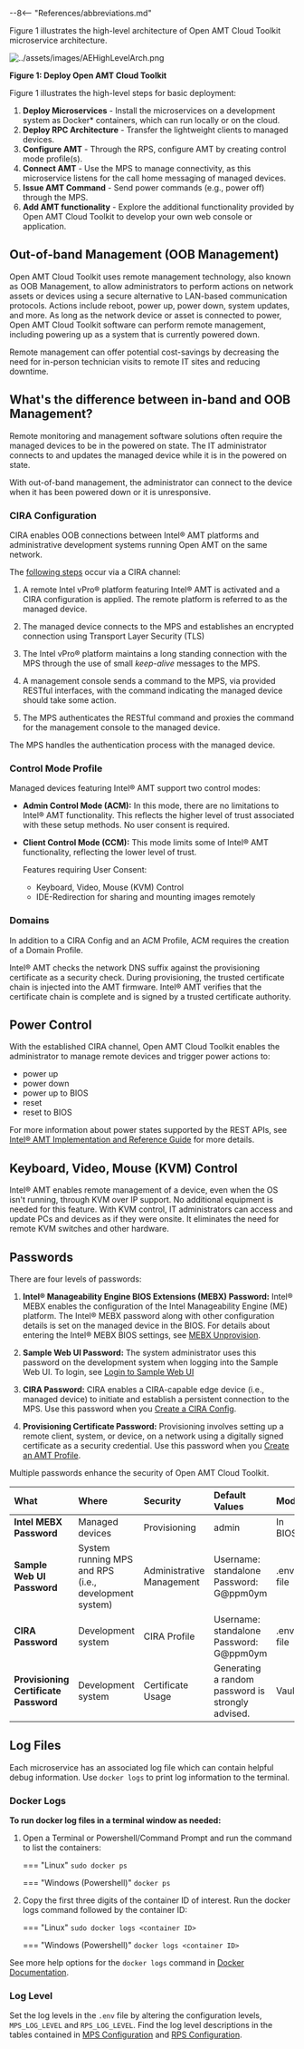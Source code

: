 --8<-- "References/abbreviations.md"

Figure 1 illustrates the high-level architecture of Open AMT Cloud Toolkit microservice architecture.

![../assets/images/AEHighLevelArch.png](../assets/images/ArchitecturalFlow.png)

**Figure 1: Deploy Open AMT Cloud Toolkit**

Figure 1 illustrates the high-level steps for basic deployment: 

1. **Deploy Microservices** - Install the microservices on a development system as Docker* containers, which can run locally or on the cloud.
2. **Deploy RPC Architecture** - Transfer the lightweight clients to managed devices.
3. **Configure AMT** - Through the RPS, configure AMT by creating control mode profile(s).
4. **Connect AMT** - Use the MPS to manage connectivity, as this microservice listens for the call home messaging of managed devices.  
5. **Issue AMT Command** - Send power commands (e.g., power off) through the MPS.
6. **Add AMT functionality** - Explore the additional functionality provided by Open AMT Cloud Toolkit to develop your own web console or application.


## Out-of-band Management (OOB Management)

Open AMT Cloud Toolkit uses remote management technology, also known as OOB Management, to allow administrators to perform actions on network assets or devices using a secure alternative to LAN-based communication protocols. Actions include reboot, power up, power down, system updates, and more. As long as the network device or asset is connected to power, Open AMT Cloud Toolkit software can perform remote management, including powering up as a system that is currently powered down.  

Remote management can offer potential cost-savings by decreasing the need for in-person technician visits to remote IT sites and reducing downtime.

## What's the difference between in-band and OOB Management?

Remote monitoring and management software solutions often require the managed devices to be in the powered on state. The IT administrator connects to and updates the managed device while it is in the powered on state.

With out-of-band management, the administrator can connect to the device when it has been powered down or it is unresponsive. 

### CIRA Configuration

CIRA enables OOB connections between Intel® AMT platforms and administrative development systems running Open AMT on the same network. 

The [following steps](https://01.org/open-active-management-technology-cloud-toolkit/overview/management-presence-server) occur via a CIRA channel:

1. A remote Intel vPro® platform featuring Intel® AMT is activated and a CIRA configuration is applied. The remote platform is referred to as the managed device. 

2. The managed device connects to the MPS and establishes an encrypted connection using Transport Layer Security (TLS) 

3. The Intel vPro® platform maintains a long standing connection with the MPS through the use of small *keep-alive* messages to the MPS.

4. A management console sends a command to the MPS, via provided RESTful interfaces, with the command indicating the managed device should take some action.

5. The MPS authenticates the RESTful command and proxies the command for the management console to the managed device.  

The MPS handles the authentication process with the managed device. 

### Control Mode Profile

Managed devices featuring Intel® AMT support two control modes: 

- **Admin Control Mode (ACM):**
In this mode, there are no limitations to Intel® AMT functionality. This reflects the higher level of trust associated with these setup methods. No user consent is required.

- **Client Control Mode (CCM):** This mode limits some of Intel® AMT functionality, reflecting the lower level of trust.

    Features requiring User Consent:

    - Keyboard, Video, Mouse (KVM) Control
    - IDE-Redirection for sharing and mounting images remotely


### Domains

In addition to a CIRA Config and an ACM Profile, ACM requires the creation of a Domain Profile.

Intel® AMT checks the network DNS suffix against the provisioning certificate as a security check. During provisioning, the trusted certificate chain is injected into the AMT firmware. Intel® AMT verifies that the certificate chain is complete and is signed by a trusted certificate authority.


## Power Control 

With the established CIRA channel, Open AMT Cloud Toolkit enables the administrator to manage remote devices and trigger power actions to:

- power up
- power down
- power up to BIOS
- reset
- reset to BIOS

For more information about power states supported by the REST APIs, see [Intel® AMT Implementation and Reference Guide](https://software.intel.com/sites/manageability/AMT_Implementation_and_Reference_Guide/default.htm?turl=WordDocuments%2Fchangesystempowerstate.htm) for more details. 

## Keyboard, Video, Mouse (KVM) Control

Intel® AMT enables remote management of a device, even when the OS isn't running, through KVM over IP support. No additional equipment is needed for this feature.  With KVM control, IT administrators can access and update PCs and devices as if they were onsite. It eliminates the need for remote KVM switches and other hardware. 

## Passwords

There are four levels of passwords: 

1. **Intel® Manageability Engine BIOS Extensions (MEBX) Password:** Intel® MEBX enables the configuration of the Intel Manageability Engine (ME) platform. The Intel® MEBX password along with other configuration details is set on the managed device in the BIOS. For details about entering the Intel® MEBX BIOS settings, see [MEBX Unprovision](../Topics/MEBX/unprovision.md).

2. **Sample Web UI Password:** The system administrator uses this password on the development system when logging into the Sample Web UI. To login, see [Login to Sample Web UI](../General/loginToRPS.md)
   
3. **CIRA Password:** CIRA enables a CIRA-capable edge device (i.e., managed device) to initiate and establish a persistent connection to the MPS. Use this password when you [Create a CIRA Config](../General/createCIRAConfig.md). 
   
4. **Provisioning Certificate Password:** Provisioning involves setting up a remote client, system, or device, on a network using a digitally signed certificate as a security credential. Use this password when you [Create an AMT Profile](../General/createProfileACM.md).

Multiple passwords enhance the security of Open AMT Cloud Toolkit.

| What     |  Where    | Security |  Default Values | Modify |
| :-----------| :-------------- |:-------------- | :-------------- | :-------------- |
| **Intel MEBX Password** |Managed devices | Provisioning | admin | In BIOS |
|**Sample Web UI Password** | System running MPS and RPS (i.e., development system) | Administrative Management | Username: standalone Password: G@ppm0ym|.env file|
| **CIRA Password** | Development system  | CIRA Profile  | Username: standalone Password: G@ppm0ym| .env file |
| **Provisioning Certificate Password** | Development system | Certificate Usage | Generating a random password is strongly advised. | Vault |


## Log Files
Each microservice has an associated log file which can contain helpful debug information. Use `docker logs` to print log information to the terminal.

### Docker Logs

**To run docker log files in a terminal window as needed:**

1. Open a Terminal or Powershell/Command Prompt and run the command to list the containers:
   
    === "Linux"
        ```
        sudo docker ps
        ```
    
    === "Windows (Powershell)"
        ```
        docker ps
        ```

2. Copy the first three digits of the container ID of interest. Run the docker logs command followed by the container ID: 

    === "Linux"
        ```
        sudo docker logs <container ID>
        ```
    
    === "Windows (Powershell)"
        ```
        docker logs <container ID>
        ```

See more help options for the `docker logs` command in [Docker Documentation](https://docs.docker.com/engine/reference/commandline/logs/). 

### Log Level
Set the log levels in the `.env` file by altering the configuration levels, `MPS_LOG_LEVEL` and `RPS_LOG_LEVEL`. Find the log level descriptions in the tables contained in [MPS Configuration](../Microservices/MPS/configuration.md) and [RPS Configuration](../Microservices/RPS/configuration.md). 
